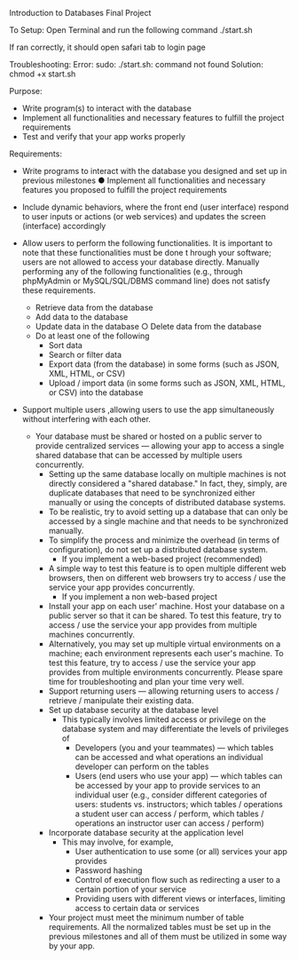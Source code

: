 Introduction to Databases Final Project

To Setup:
Open Terminal and run the following command
./start.sh

If ran correctly, it should open safari tab to login page

Troubleshooting:
Error: sudo: ./start.sh: command not found
Solution: chmod +x start.sh


Purpose:
- Write program(s) to interact with the database
- Implement all functionalities and necessary features to fulfill the project requirements
- Test and verify that your app works properly

Requirements: 
- Write programs to interact with the database you designed and set up in previous milestones ● Implement all 
functionalities and necessary features you proposed to fulfill the project requirements
- Include dynamic behaviors, where the front end (user interface) respond to user inputs or actions (or web services)
and updates the screen (interface) accordingly 
- Allow users to perform the following functionalities. It is important to note that these functionalities must be
done t hrough your software; users are not allowed to access your database directly. Manually performing any of the
following functionalities (e.g., through phpMyAdmin or MySQL/SQL/DBMS command line) does not satisfy these requirements.
  - Retrieve data from the database 
  - Add data to the database 
  - Update data in the database ○ Delete data from the database
  - Do at least one of the following 
    - Sort data  
    - Search or filter data 
    - Export data (from the database) in some forms (such as JSON, XML, HTML, or CSV) 
    - Upload / import data (in some forms such as JSON, XML, HTML, or CSV) into the database 

- Support multiple users ,allowing users to use the app simultaneously without interfering with each other. 
  - Your database must be shared or hosted on a public server to provide centralized services — allowing your
  app to access a single shared database that can be accessed by multiple users concurrently.
    - Setting up the same database locally on multiple machines is not directly considered a "shared database."
    In fact, they, simply, are duplicate databases that need to be synchronized either manually or using the concepts of
    distributed database systems.
    - To be realistic, try to avoid setting up a database that can only be accessed by a single machine and that needs
    to be synchronized manually.
    - To simplify the process and minimize the overhead (in terms of configuration), do not set up a distributed database system.
      - If you implement a web-based project (recommended)
    - A simple way to test this feature is to open multiple different web browsers, then on different web browsers try to access
    / use the service your app provides concurrently.
      - If you implement a non web-based project
    - Install your app on each user' machine. Host your database on a public server so that it can be shared. To test this feature, try
    to access / use the service your app provides from multiple machines concurrently.
    - Alternatively, you may set up multiple virtual environments on a machine; each environment represents each user's machine. To test
    this feature, try to access / use the service your app provides from multiple environments concurrently. Please spare time for troubleshooting
    and plan your time very well.
    - Support returning users — allowing returning users to access / retrieve / manipulate their existing data.
    - Set up database security at the database level
      - This typically involves limited access or privilege on the database system and may differentiate the levels of privileges of
        - Developers (you and your teammates) — which tables can be accessed and what operations an individual developer can perform
        on the tables
        - Users (end users who use your app) — which tables can be accessed by your app to provide services to an individual user
        (e.g., consider different categories of users: students vs. instructors; which tables / operations a student user can access
        / perform, which tables / operations an instructor user can access / perform)
    - Incorporate database security at the application level
      - This may involve, for example,
        - User authentication to use some (or all) services your app provides
        - Password hashing
        - Control of execution flow such as redirecting a user to a certain portion of your service
        - Providing users with different views or interfaces, limiting access to certain data or services
    - Your project must meet the minimum number of table requirements. All the normalized tables must be set up in the previous milestones and
    all of them must be utilized in some way by your app.
    
